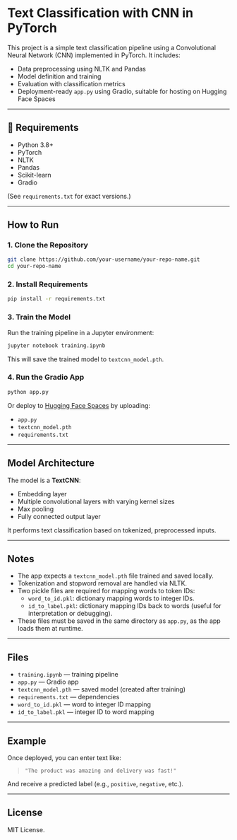# Text Classification with CNN in PyTorch

This project is a simple text classification pipeline using a Convolutional Neural Network (CNN) implemented in PyTorch. It includes:

- Data preprocessing using NLTK and Pandas
- Model definition and training
- Evaluation with classification metrics
- Deployment-ready `app.py` using Gradio, suitable for hosting on Hugging Face Spaces

---

## 🔧 Requirements

- Python 3.8+
- PyTorch
- NLTK
- Pandas
- Scikit-learn
- Gradio

(See `requirements.txt` for exact versions.)

---

## How to Run

### 1. Clone the Repository

```bash
git clone https://github.com/your-username/your-repo-name.git
cd your-repo-name
```

### 2. Install Requirements

```bash
pip install -r requirements.txt
```

### 3. Train the Model

Run the training pipeline in a Jupyter environment:

```bash
jupyter notebook training.ipynb
```

This will save the trained model to `textcnn_model.pth`.

### 4. Run the Gradio App

```bash
python app.py
```

Or deploy to [Hugging Face Spaces](https://huggingface.co/spaces) by uploading:

- `app.py`
- `textcnn_model.pth`
- `requirements.txt`

---

## Model Architecture

The model is a **TextCNN**:
- Embedding layer
- Multiple convolutional layers with varying kernel sizes
- Max pooling
- Fully connected output layer

It performs text classification based on tokenized, preprocessed inputs.

---

## Notes

- The app expects a `textcnn_model.pth` file trained and saved locally.
- Tokenization and stopword removal are handled via NLTK.
- Two pickle files are required for mapping words to token IDs:
  - `word_to_id.pkl`: dictionary mapping words to integer IDs.
  - `id_to_label.pkl`: dictionary mapping IDs back to words (useful for interpretation or debugging).
- These files must be saved in the same directory as `app.py`, as the app loads them at runtime.

---

## Files

- `training.ipynb` — training pipeline
- `app.py` — Gradio app
- `textcnn_model.pth` — saved model (created after training)
- `requirements.txt` — dependencies
- `word_to_id.pkl` — word to integer ID mapping
- `id_to_label.pkl` — integer ID to word mapping

---

## Example

Once deployed, you can enter text like:

> `"The product was amazing and delivery was fast!"`

And receive a predicted label (e.g., `positive`, `negative`, etc.).

---

## License

MIT License.
